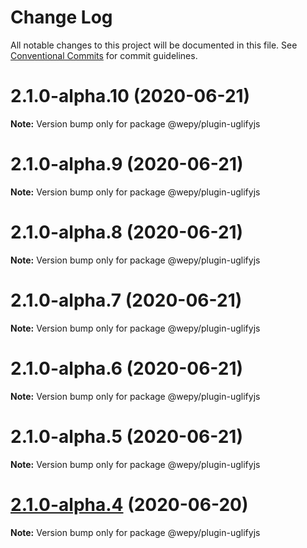 # Change Log

All notable changes to this project will be documented in this file.
See [Conventional Commits](https://conventionalcommits.org) for commit guidelines.

# 2.1.0-alpha.10 (2020-06-21)

**Note:** Version bump only for package @wepy/plugin-uglifyjs





# 2.1.0-alpha.9 (2020-06-21)

**Note:** Version bump only for package @wepy/plugin-uglifyjs





# 2.1.0-alpha.8 (2020-06-21)

**Note:** Version bump only for package @wepy/plugin-uglifyjs





# 2.1.0-alpha.7 (2020-06-21)

**Note:** Version bump only for package @wepy/plugin-uglifyjs





# 2.1.0-alpha.6 (2020-06-21)

**Note:** Version bump only for package @wepy/plugin-uglifyjs





# 2.1.0-alpha.5 (2020-06-21)

**Note:** Version bump only for package @wepy/plugin-uglifyjs





# [2.1.0-alpha.4](https://github.com/Tencent/wepy/compare/v2.1.0-alpha.2...v2.1.0-alpha.4) (2020-06-20)

**Note:** Version bump only for package @wepy/plugin-uglifyjs
